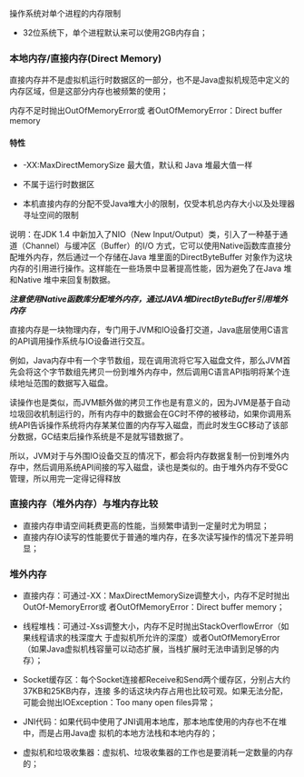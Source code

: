 操作系统对单个进程的内存限制

* 32位系统下，单个进程默认来可以使用2GB内存自；

### 本地内存/直接内存\(Direct Memory\)

直接内存并不是虚拟机运行时数据区的一部分，也不是Java虚拟机规范中定义的内存区域，但是这部分内存也被频繁的使用；

内存不足时抛出OutOfMemoryError或 者OutOfMemoryError：Direct buffer memory

#### 特性

* -XX:MaxDirectMemorySize 最大值，默认和 Java 堆最大值一样

* 不属于运行时数据区

* 本机直接内存的分配不受Java堆大小的限制，仅受本机总内存大小以及处理器寻址空间的限制

说明：在JDK 1.4 中新加入了NIO（New Input/Output）类，引入了一种基于通道（Channel）与缓冲区（Buffer）的I/O 方式，它可以使用Native函数库直接分配堆外内存，然后通过一个存储在Java 堆里面的DirectByteBuffer 对象作为这块内存的引用进行操作。这样能在一些场景中显著提高性能，因为避免了在Java 堆和Native 堆中来回复制数据。

_**注意使用Native函数库分配堆外内存，通过JAVA堆DirectByteBuffer引用堆外内存**_

直接内存是一块物理内存，专门用于JVM和IO设备打交道，Java底层使用C语言的API调用操作系统与IO设备进行交互。

例如，Java内存中有一个字节数组，现在调用流将它写入磁盘文件，那么JVM首先会将这个字节数组先拷贝一份到堆外内存中，然后调用C语言API指明将某个连续地址范围的数据写入磁盘。

读操作也是类似，而JVM额外做的拷贝工作也是有意义的，因为JVM是基于自动垃圾回收机制运行的，所有内存中的数据会在GC时不停的被移动，如果你调用系统API告诉操作系统将内存某某位置的内存写入磁盘，而此时发生GC移动了该部分数据，GC结束后操作系统是不是就写错数据了。

所以，JVM对于与外围IO设备交互的情况下，都会将内存数据复制一份到堆外内存中，然后调用系统API间接的写入磁盘，读也是类似的。由于堆外内存不受GC管理，所以用完一定得记得释放

### 直接内存（堆外内存）与堆内存比较

* 直接内存申请空间耗费更高的性能，当频繁申请到一定量时尤为明显；
* 直接内存IO读写的性能要优于普通的堆内存，在多次读写操作的情况下差异明显；

### 堆外内存

* 直接内存：可通过-XX：MaxDirectMemorySize调整大小，内存不足时抛出OutOf-MemoryError或 者OutOfMemoryError：Direct buffer memory；

* 线程堆栈：可通过-Xss调整大小，内存不足时抛出StackOverflowError（如果线程请求的栈深度大 于虚拟机所允许的深度）或者OutOfMemoryError（如果Java虚拟机栈容量可以动态扩展，当栈扩展时无法申请到足够的内存）；

* Socket缓存区：每个Socket连接都Receive和Send两个缓存区，分别占大约37KB和25KB内存，连接 多的话这块内存占用也比较可观。如果无法分配，可能会抛出IOException：Too many open files异常；

* JNI代码：如果代码中使用了JNI调用本地库，那本地库使用的内存也不在堆中，而是占用Java虚 拟机的本地方法栈和本地内存的；

* 虚拟机和垃圾收集器：虚拟机、垃圾收集器的工作也是要消耗一定数量的内存的；



